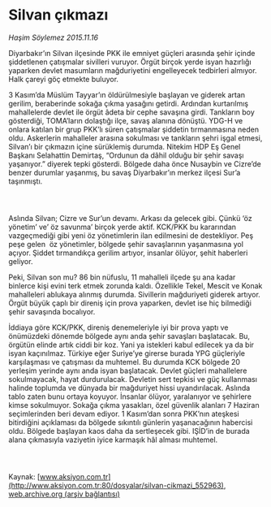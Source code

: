 # Silvan çıkmazı

*Haşim Söylemez 2015.11.16*

<div class="pNewsDetailMainContent ctx_content" itemprop="articleBody">
 <p>
  Diyarbakır’ın Silvan ilçesinde PKK ile emniyet güçleri arasında şehir içinde şiddetlenen çatışmalar sivilleri vuruyor. Örgüt birçok yerde isyan hazırlığı yaparken devlet masumların mağduriyetini engelleyecek tedbirleri almıyor. Halk çareyi göç etmekte buluyor.
 </p>
 <p>
  3 Kasım’da Müslüm Tayyar’ın öldürülmesiyle başlayan ve giderek artan gerilim, beraberinde sokağa çıkma yasağını getirdi. Ardından kurtarılmış mahallelerde devlet ile örgüt âdeta bir cephe savaşına girdi. Tankların boy gösterdiği, TOMA’ların dolaştığı ilçe, savaş alanına dönüştü. YDG-H ve onlara katılan bir grup PKK’lı süren çatışmalar şiddetin tırmanmasına neden oldu. Askerlerin mahalleler arasına sokulması ve tankların şehri işgal etmesi, Silvan’ı bir çıkmazın içine sürüklemiş durumda. Nitekim HDP Eş Genel Başkanı Selahattin Demirtaş, “Ordunun da dâhil olduğu bir şehir savaşı yaşanıyor.” diyerek tepki gösterdi. Bölgede daha önce Nusaybin ve Cizre’de benzer durumlar yaşanmış, bu savaş Diyarbakır’ın merkez ilçesi Sur’a taşınmıştı.
 </p>
 <p>
  <img alt="" src="http://web.archive.org/web/20151120043335im_/http://medya.aksiyon.com.tr//aksiyon/2015/11/16/573082.jpg "/>
 </p>
 <p>
  <img alt="" src="http://web.archive.org/web/20151120043335im_/http://medya.aksiyon.com.tr//aksiyon/2015/11/16/573083.jpg "/>
 </p>
 <p>
  <img alt="" src="http://web.archive.org/web/20151120043335im_/http://medya.aksiyon.com.tr//aksiyon/2015/11/16/573084.jpg "/>
 </p>
 <p>
  Aslında Silvan; Cizre ve Sur’un devamı. Arkası da gelecek gibi. Çünkü ‘öz yönetim’ ve’ öz savunma’ birçok yerde aktif. KCK/PKK bu kararından vazgeçmediği gibi yeni öz yönetimlerin ilan edilmesini de destekliyor. Peş peşe gelen  öz yönetimler, bölgede şehir savaşlarının yaşanmasına yol açıyor. Şiddet tırmandıkça gerilim artıyor, insanlar ölüyor, şehit haberleri geliyor.
 </p>
 <p>
  Peki, Silvan son mu? 86 bin nüfuslu, 11 mahalleli ilçede şu ana kadar binlerce kişi evini terk etmek zorunda kaldı. Özellikle Tekel, Mescit ve Konak mahalleleri ablukaya alınmış durumda. Sivillerin mağduriyeti giderek artıyor. Örgüt büyük çaplı bir direniş için prova yaparken, devlet ise hiç bilmediği şehir savaşında bocalıyor.
 </p>
 <p>
  İddiaya göre KCK/PKK, direniş denemeleriyle iyi bir prova yaptı ve önümüzdeki dönemde bölgede aynı anda şehir savaşları başlatacak. Bu, örgütün elinde artık ciddi bir koz. Yani ya istekleri kabul edilecek ya da bir isyan kaçınılmaz. Türkiye eğer Suriye’ye girerse burada YPG güçleriyle karşılaşması ve çatışması da muhtemel. Bu durumda KCK bölgede 20 yerleşim yerinde aynı anda isyan başlatacak. Devlet güçleri mahallelere sokulmayacak, hayat durdurulacak. Devletin sert tepkisi ve güç kullanması halinde toplumda ve dünyada bir mağduriyet hissi uyandırılacak. Aslında tablo zaten bunu ortaya koyuyor. İnsanlar ölüyor, yaralanıyor ve şehirlere kimse sokulmuyor. Sokağa çıkma yasakları, özel güvenlik alanları 7 Haziran seçimlerinden beri devam ediyor. 1 Kasım’dan sonra PKK’nın ateşkesi bitirdiğini açıklaması da bölgede sıkıntılı günlerin yaşanacağının habercisi oldu. Bölgede başlayan kaos daha da sertleşecek gibi. IŞİD’in de burada alana çıkmasıyla vaziyetin iyice karmaşık hâl alması muhtemel.
 </p>
 <p>
  <img alt="" src="http://web.archive.org/web/20151120043335im_/http://medya.aksiyon.com.tr//aksiyon/2015/11/16/573085.jpg "/>
 </p>
 <p>
  <img alt="" src="http://web.archive.org/web/20151120043335im_/http://medya.aksiyon.com.tr//aksiyon/2015/11/16/573086.jpg "/>
 </p>
 <p>
  <img alt="" src="http://web.archive.org/web/20151120043335im_/http://medya.aksiyon.com.tr//aksiyon/2015/11/16/573087.jpg "/>
 </p>
</div>


Kaynak: [www.aksiyon.com.tr](http://www.aksiyon.com.tr:80/dosyalar/silvan-cikmazi_552963), [web.archive.org (arşiv bağlantısı)](http://web.archive.org/web/20151120043335/http://www.aksiyon.com.tr:80/dosyalar/silvan-cikmazi_552963)
